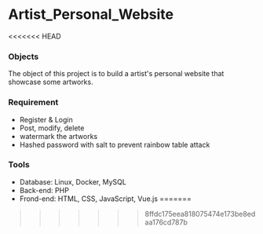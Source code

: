 # Artist_Personal_Website
<<<<<<< HEAD

### Objects
The object of this project is to build a artist's personal website that showcase some artworks.

### Requirement
- Register & Login
- Post, modify, delete
- watermark the artworks
- Hashed password with salt to prevent rainbow table attack




### Tools
- Database: Linux, Docker, MySQL
- Back-end: PHP
- Frond-end: HTML, CSS, JavaScript, Vue.js
=======
>>>>>>> 8ffdc175eea818075474e173be8edaa176cd787b
